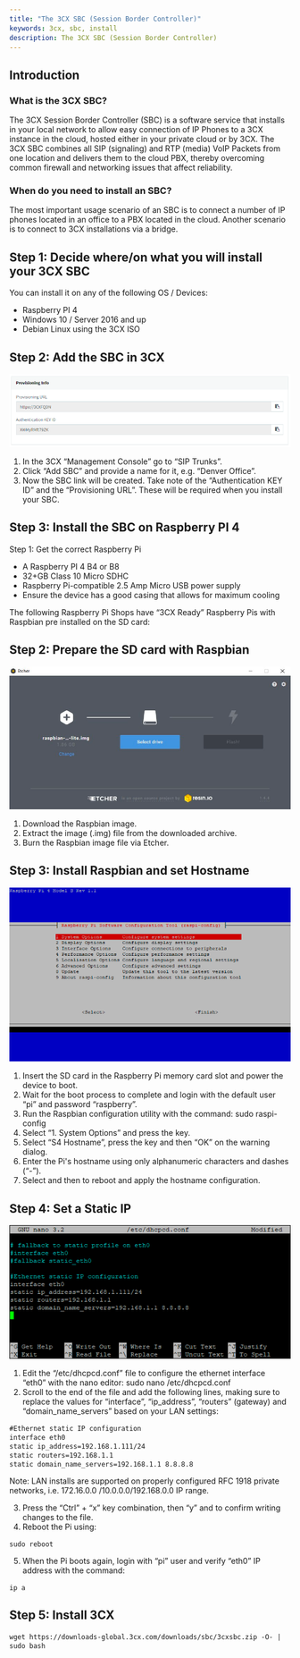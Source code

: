 ```yaml
---
title: "The 3CX SBC (Session Border Controller)"
keywords: 3cx, sbc, install
description: The 3CX SBC (Session Border Controller)
---
```

## Introduction

### What is the 3CX SBC?

The 3CX Session Border Controller (SBC) is a software service that installs in your local network to allow easy connection of IP Phones to a 3CX instance in the cloud, hosted either in your private cloud or by 3CX. The 3CX SBC combines all SIP (signaling) and RTP (media) VoIP Packets from one location and delivers them to the cloud PBX, thereby overcoming common firewall and networking issues that affect reliability.  

### When do you need to install an SBC?

The most important usage scenario of an SBC is to connect a number of IP phones located in an office to a PBX located in the cloud. Another scenario is to connect to 3CX installations via a bridge.

## Step 1: Decide where/on what you will install your 3CX SBC

You can install it on any of the following OS / Devices:  
  
* Raspberry PI 4
* Windows 10 / Server 2016 and up
* Debian Linux using the 3CX ISO

## Step 2: Add the SBC in 3CX

![img.png](./images/img.png)

1. In the 3CX “Management Console” go to “SIP Trunks”.  
2. Click “Add SBC” and provide a name for it, e.g. “Denver Office”.  
3. Now the SBC link will be created. Take note of the “Authentication KEY ID” and the “Provisioning URL”. These will be required when you install your SBC.  

## Step 3: Install the SBC on Raspberry PI 4

Step 1: Get the correct Raspberry Pi

* A Raspberry PI 4 B4 or B8
* 32+GB Class 10 Micro SDHC
* Raspberry Pi-compatible 2.5 Amp Micro USB power supply
* Ensure the device has a good casing that allows for maximum cooling

The following Raspberry Pi Shops have “3CX Ready” Raspberry Pis with Raspbian pre installed on the SD card:

## Step 2: Prepare the SD card with Raspbian

![img.png](images/img_3.png)

1. Download the Raspbian image.
2. Extract the image (.img) file from the downloaded archive.
3. Burn the Raspbian image file via Etcher.

## Step 3: Install Raspbian and set Hostname

![img_1.png](images/img_1.png)

1. Insert the SD card in the Raspberry Pi memory card slot and power the device to boot.
2. Wait for the boot process to complete and login with the default user “pi” and password “raspberry”.
3. Run the Raspbian configuration utility with the command: sudo raspi-config
4. Select “1. System Options” and press the <Enter> key.
5. Select “S4 Hostname”, press the <Enter> key and then “OK” on the warning dialog.
6. Enter the Pi's hostname using only alphanumeric characters and dashes (“-”).
7. Select <Finish> and then <Yes> to reboot and apply the hostname configuration.

## Step 4: Set a Static IP

![img_2.png](images/img_2.png)

1. Edit the “/etc/dhcpcd.conf” file to configure the ethernet interface “eth0” with the nano editor: sudo nano /etc/dhcpcd.conf
2. Scroll to the end of the file and add the following lines, making sure to replace the values for “interface”, “ip_address”, “routers” (gateway) and “domain_name_servers” based on your LAN settings:

```
#Ethernet static IP configuration
interface eth0
static ip_address=192.168.1.111/24
static routers=192.168.1.1
static domain_name_servers=192.168.1.1 8.8.8.8
```

Note: LAN installs are supported on properly configured RFC 1918 private networks, i.e. 172.16.0.0 /10.0.0.0/192.168.0.0 IP range.

3. Press the “Ctrl” + “x” key combination, then “y” and <Enter> to confirm writing changes to the file.
4. Reboot the Pi using:

```
sudo reboot
```

5. When the Pi boots again, login with “pi” user and verify “eth0” IP address with the command:

```
ip a
```

## Step 5: Install 3CX

``` 
wget https://downloads-global.3cx.com/downloads/sbc/3cxsbc.zip -O- | sudo bash
```


